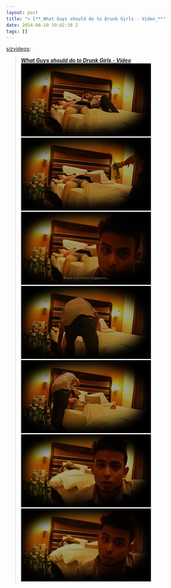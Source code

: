 ```yaml
---
layout: post
title: "> [**_What Guys should do to Drunk Girls - Video_**"
date: 2014-06-10 19:02:38 Z
tags: []
---
```

[sizvideos](http://sizvideos.tumblr.com/post/86597389440/what-guys-should-do-to-drunk-girls-video):

> [**_What Guys should do to Drunk Girls - Video_**](http://siz.io/s/meaningful-videos/v/what-guys-should-do-to-drunk-girls-or-a-shocking-response-in-india)
![](/media/2014/06/88396040097_0.gif)
![](/media/2014/06/88396040097_1.gif)
![](/media/2014/06/88396040097_2.gif)
![](/media/2014/06/88396040097_3.gif)
![](/media/2014/06/88396040097_4.gif)
![](/media/2014/06/88396040097_5.gif)
![](/media/2014/06/88396040097_6.gif)

